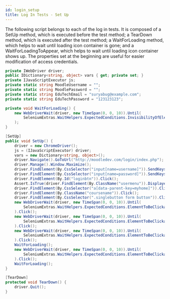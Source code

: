 ```yaml
---
id: login_setup
title: Log In Tests - Set Up
---
```


The following script belongs to each of the log in tests. It is composed of a SetUp method, which is executed before the test method; a TearDown method, which is executed after the test method; a WaitForLoading method, which helps to wait until loading icon container is gone; and a WaitForLoadingToAppear, which helps to wait until loading icon container shows up.
The properties set at the beginning are useful for easier modification of access credentials.

```cs
private IWebDriver driver;
public IDictionary<string, object> vars { get; private set; }
private IJavaScriptExecutor js;
private static string MoodleUsername = "";
private static string MoodlePassword = "";
private static string EduTechEmail = "suryabug@example.com";
private static string EduTechPassword = "123123123";

private void WaitForLoading() {
    new WebDriverWait(driver, new TimeSpan(0, 0, 10)).Until(
        SeleniumExtras.WaitHelpers.ExpectedConditions.InvisibilityOfElementLocated(By.CssSelector(".icon.fa.fa-circle-o-notch.fa-spin.fa-fw"))
    );
}

[SetUp]
public void SetUp() {
    driver = new ChromeDriver();
    js = (IJavaScriptExecutor) driver;
    vars = new Dictionary<string, object>();
    driver.Navigate().GoToUrl("http://moodledev.com/login/index.php");
    driver.Manage().Window.Maximize();
    driver.FindElement(By.CssSelector("input[name=username]")).SendKeys(MoodleUsername);
    driver.FindElement(By.CssSelector("input[name=password]")).SendKeys(MoodlePassword);
    driver.FindElement(By.Id("loginbtn")).Click();
    Assert.IsTrue(driver.FindElement(By.ClassName("usermenu")).Displayed);
    driver.FindElement(By.CssSelector("a[data-parent-key=myhome]")).Click();
    driver.FindElement(By.ClassName("coursename")).Click();
    driver.FindElement(By.CssSelector(".singlebutton form button")).Click();
    new WebDriverWait(driver, new TimeSpan(0, 0, 10)).Until(
        SeleniumExtras.WaitHelpers.ExpectedConditions.ElementToBeClickable(By.CssSelector("button[data-action=open-chooser]"))
    ).Click();
    new WebDriverWait(driver, new TimeSpan(0, 0, 10)).Until(
        SeleniumExtras.WaitHelpers.ExpectedConditions.ElementToBeClickable(By.CssSelector("a[title='Añadir un(a) nuevo/a Paquete SCORM']"))
    ).Click();
    new WebDriverWait(driver, new TimeSpan(0, 0, 10)).Until(
        SeleniumExtras.WaitHelpers.ExpectedConditions.ElementToBeClickable(By.CssSelector(".fp-btn-add a"))
    ).Click();
    WaitForLoading();
    new WebDriverWait(driver, new TimeSpan(0, 0, 10)).Until(
        SeleniumExtras.WaitHelpers.ExpectedConditions.ElementToBeClickable(By.XPath("//span[contains(text(),'EduTech')]"))
    ).Click();
    WaitForLoading();
}

[TearDown]
protected void TearDown() {
    driver.Quit();
}
```
